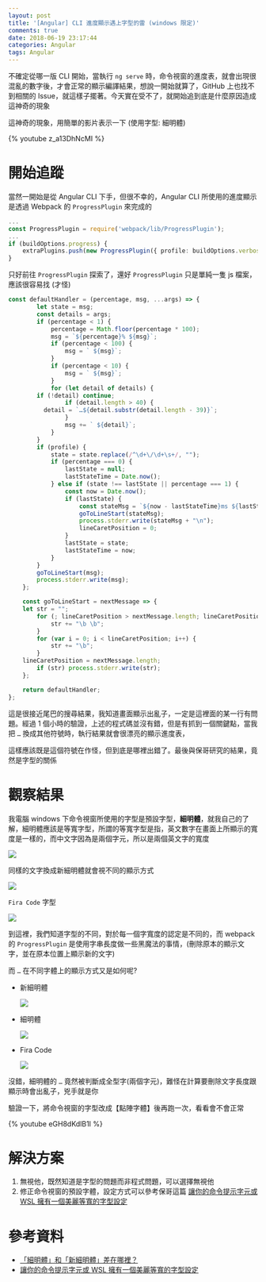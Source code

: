 ```yaml
---
layout: post
title: '[Angular] CLI 進度顯示遇上字型的雷 (windows 限定)'
comments: true
date: 2018-06-19 23:17:44
categories: Angular
tags: Angular
---
```


不確定從哪一版 CLI 開始，當執行 `ng serve` 時，命令視窗的進度表，就會出現很混亂的數字後，才會正常的顯示編譯結果，想說一開始就算了，GitHub 上也找不到相關的 Issue，就這樣子擺著。今天實在受不了，就開始追到底是什麼原因造成這神奇的現象

<!-- more -->

這神奇的現象，用簡單的影片表示一下 (使用字型: 細明體)

{% youtube z_a13DhNcMI %}

# 開始追蹤

當然一開始是從 Angular CLI 下手，但很不幸的，Angular CLI 所使用的進度顯示是透過 Webpack 的 `ProgressPlugin` 來完成的

```typescript
...
const ProgressPlugin = require('webpack/lib/ProgressPlugin');
...
if (buildOptions.progress) {
    extraPlugins.push(new ProgressPlugin({ profile: buildOptions.verbose, colors: true }));
}
```

只好前往 `ProgressPlugin` 探索了，還好 `ProgressPlugin`  只是單純一隻 js 檔案，應該很容易找 (才怪)

```javascript
const defaultHandler = (percentage, msg, ...args) => {
		let state = msg;
		const details = args;
		if (percentage < 1) {
			percentage = Math.floor(percentage * 100);
			msg = `${percentage}% ${msg}`;
			if (percentage < 100) {
				msg = ` ${msg}`;
			}
			if (percentage < 10) {
				msg = ` ${msg}`;
			}
			for (let detail of details) {
        if (!detail) continue;
				if (detail.length > 40) {
          detail = `…${detail.substr(detail.length - 39)}`;
				}
				msg += ` ${detail}`;
			}
		}
		if (profile) {
			state = state.replace(/^\d+\/\d+\s+/, "");
			if (percentage === 0) {
				lastState = null;
				lastStateTime = Date.now();
			} else if (state !== lastState || percentage === 1) {
				const now = Date.now();
				if (lastState) {
					const stateMsg = `${now - lastStateTime}ms ${lastState}`;
					goToLineStart(stateMsg);
					process.stderr.write(stateMsg + "\n");
					lineCaretPosition = 0;
				}
				lastState = state;
				lastStateTime = now;
			}
		}
		goToLineStart(msg);
		process.stderr.write(msg);
	};

	const goToLineStart = nextMessage => {
    let str = "";
		for (; lineCaretPosition > nextMessage.length; lineCaretPosition--) {
			str += "\b \b";
		}
		for (var i = 0; i < lineCaretPosition; i++) {
			str += "\b";
		}
    lineCaretPosition = nextMessage.length;
		if (str) process.stderr.write(str);
	};

	return defaultHandler;
};
```

這是很接近尾巴的搜尋結果，我知道畫面顯示出亂子，一定是這裡面的某一行有問題。經過 1 個小時的驗證，上述的程式碼並沒有錯，但是有抓到一個關鍵點，當我把 `…` 換成其他符號時，執行結果就會很漂亮的顯示進度表，

這樣應該既是這個符號在作怪，但到底是哪裡出錯了。最後與保哥研究的結果，竟然是字型的關係

# 觀察結果

我電腦 windows 下命令視窗所使用的字型是預設字型，**細明體**，就我自己的了解，細明體應該是等寬字型，所謂的等寬字型是指，英文數字在畫面上所顯示的寬度是一樣的，而中文字因為是兩個字元，所以是兩個英文字的寬度

![](https://i.imgur.com/ifbXijB.png)

同樣的文字換成新細明體就會視不同的顯示方式

![](https://i.imgur.com/cnPiOzT.png)

`Fira Code` 字型

![](https://i.imgur.com/cDR8duI.png)

到這裡，我們知道字型的不同，對於每一個字寬度的認定是不同的，而 webpack 的 `ProgressPlugin` 是使用字串長度做一些黑魔法的事情，(刪除原本的顯示文字，並在原本位置上顯示新的文字)

而 `…` 在不同字體上的顯示方式又是如何呢?

* 新細明體

  ![](https://i.imgur.com/X4FzpxW.png)

* 細明體

  ![](https://i.imgur.com/s7ZdpwO.png)

* Fira Code

  ![](https://i.imgur.com/RUB96ij.png)

沒錯，細明體的 `…` 竟然被判斷成全型字(兩個字元)，難怪在計算要刪除文字長度跟顯示時會出亂子，兇手就是你

驗證一下，將命令視窗的字型改成【點陣字體】後再跑一次，看看會不會正常

{% youtube eGH8dKdlB1I %}



# 解決方案

1. 無視他，既然知道是字型的問題而非程式問題，可以選擇無視他
2. 修正命令視窗的預設字體，設定方式可以參考保哥這篇 [讓你的命令提示字元或 WSL 擁有一個美麗等寬的字型設定](https://blog.miniasp.com/post/2017/12/06/Microsoft-YaHei-Mono-Chinese-Font-for-Command-Prompt-and-WSL.aspx)



# 參考資料

* [「細明體」和「新細明體」差在哪裡？](http://funidea.shu.edu.tw/media/show/id/722)
* [讓你的命令提示字元或 WSL 擁有一個美麗等寬的字型設定](https://blog.miniasp.com/post/2017/12/06/Microsoft-YaHei-Mono-Chinese-Font-for-Command-Prompt-and-WSL.aspx)